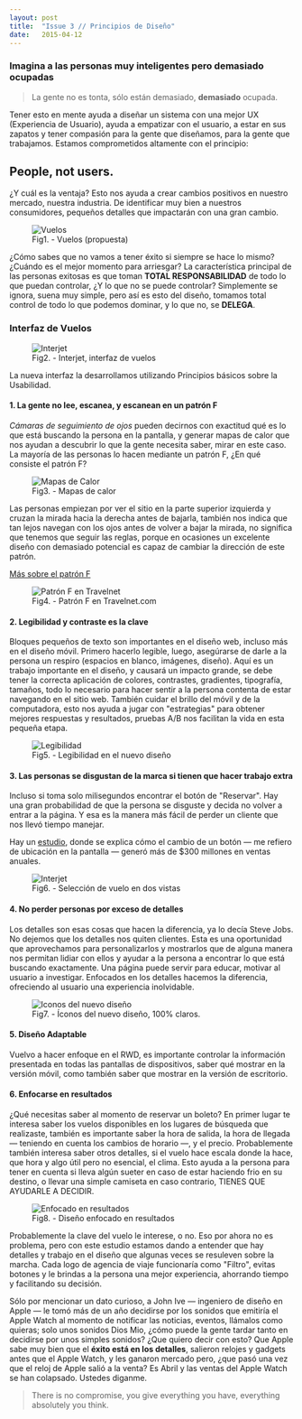 ```yaml
---
layout: post
title:  "Issue 3 // Principios de Diseño"
date:   2015-04-12
---
```


### Imagina a las personas muy inteligentes pero demasiado ocupadas

> La gente no es tonta, sólo están demasiado, **demasiado** ocupada.

Tener esto en mente ayuda a diseñar un sistema con una mejor UX (Experiencia de Usuario), ayuda a empatizar con el usuario, a estar en sus zapatos y tener compasión para la gente que diseñamos, para la gente que trabajamos. Estamos comprometidos altamente con el principio:

## People, not users.

¿Y cuál es la ventaja? Esto nos ayuda a crear cambios positivos en nuestro mercado, nuestra industria. De identificar muy bien a nuestros consumidores, pequeños detalles que impactarán con una gran cambio.

<figure>
	<img src="{{ site.url }}/assets/img/flights.jpg" alt="Vuelos"> 
	<figcaption>Fig1. - Vuelos (propuesta)</figcaption>
</figure>

¿Cómo sabes que no vamos a tener éxito si siempre se hace lo mismo? ¿Cuándo es el mejor momento para arriesgar? La característica principal de las personas exitosas es que toman **TOTAL RESPONSABILIDAD** de todo lo que puedan controlar, ¿Y lo que no se puede controlar? Simplemente se ignora, suena muy simple, pero así es esto del diseño, tomamos total control de todo lo que podemos dominar, y lo que no, se **DELEGA**.

### Interfaz de Vuelos

<figure>
	<img src="{{ site.url }}/assets/img/interjet.png" alt="Interjet"> 
	<figcaption>Fig2. - Interjet, interfaz de vuelos</figcaption>
</figure>

La nueva interfaz la desarrollamos utilizando Principios básicos sobre la Usabilidad.

#### 1. La gente no lee, escanea, y escanean en un patrón F
_Cámaras de seguimiento de ojos_ pueden decirnos con exactitud qué es lo que está buscando la persona en la pantalla, y generar mapas de calor que nos ayudan a descubrir lo que la gente necesita saber, mirar en este caso. La mayoría de las personas lo hacen mediante un patrón F, ¿En qué consiste el patrón F?

<figure>
	<img src="{{ site.url }}/assets/img/heatmap.jpg" alt="Mapas de Calor"> 
	<figcaption>Fig3. - Mapas de calor</figcaption>
</figure>

Las personas empiezan por ver el sitio en la parte superior izquierda y cruzan la mirada hacia la derecha antes de bajarla, también nos indica que tan lejos navegan con los ojos antes de volver a bajar la mirada, no significa que tenemos que seguir las reglas, porque en ocasiones un excelente diseño con demasiado potencial  es capaz de cambiar la dirección de este patrón.

[Más sobre el patrón F](http://webdesign.tutsplus.com/articles/design-theory/understanding-the-f-layout-in-web-design/)

<figure>
	<img src="{{ site.url }}/assets/img/travelnetf.jpg" alt="Patrón F en Travelnet"> 
	<figcaption>Fig4. - Patrón F en Travelnet.com</figcaption>
</figure>

#### 2. Legibilidad y contraste es la clave

Bloques pequeños de texto son importantes en el diseño web, incluso más en el diseño móvil. Primero hacerlo legible, luego, asegúrarse de darle a la persona un respiro (espacios en blanco, imágenes, diseño). Aquí es un trabajo importante en el diseño, y causará un impacto grande, se debe tener la correcta aplicación de colores, contrastes, gradientes, tipografía, tamaños, todo lo necesario para hacer sentir a la persona contenta de estar navegando en el sitio web. También cuidar el brillo del móvil y de la computadora, esto nos ayuda a jugar con "estrategias" para obtener mejores respuestas y resultados, pruebas A/B nos facilitan la vida en esta pequeña etapa.


<figure>
	<img src="{{ site.url }}/assets/img/legibilidad.jpg" alt="Legibilidad"> 
	<figcaption>Fig5. - Legibilidad en el nuevo diseño</figcaption>
</figure>

#### 3. Las personas se disgustan de la marca si tienen que hacer trabajo extra

Incluso si toma solo milisegundos encontrar el botón de "Reservar". Hay una gran probabilidad de que la persona se disguste y decida no volver a entrar a la página. Y esa es la manera más fácil de perder un cliente que nos llevó tiempo manejar.

Hay un [estudio](http://www.uie.com/articles/three_hund_million_button/), donde se explica cómo el cambio de un botón — me refiero de ubicación en la pantalla — generó más de $300 millones en ventas anuales.

<figure>
	<img src="{{ site.url }}/assets/img/twoflights.jpg" alt="Interjet"> 
	<figcaption>Fig6. - Selección de vuelo en dos vistas</figcaption>
</figure>

#### 4. No perder personas por exceso de detalles

Los detalles son esas cosas que hacen la diferencia, ya lo decía Steve Jobs. No dejemos que los detalles nos quiten clientes. Esta es una oportunidad que aprovechamos para personalizarlos y mostrarlos que de alguna manera nos permitan lidiar con ellos y ayudar a la persona a encontrar lo que está buscando exactamente. Una página puede servir para educar, motivar al usuario a investigar. Enfocados en los detalles hacemos la diferencia, ofreciendo al usuario una experiencia inolvidable.

<figure>
	<img src="{{ site.url }}/assets/img/iconsflights.jpg" alt="Iconos del nuevo diseño"> 
	<figcaption>Fig7. - Íconos del nuevo diseño, 100% claros.</figcaption>
</figure>

#### 5. Diseño Adaptable

Vuelvo a hacer enfoque en el RWD, es importante controlar la información presentada en todas las pantallas de dispositivos, saber qué mostrar en la versión móvil, como también saber que mostrar en la versión de escritorio. 

#### 6. Enfocarse en resultados

¿Qué necesitas saber al momento de reservar un boleto? En primer lugar te interesa saber los vuelos disponibles en los lugares de búsqueda que realizaste, también es importante saber la hora de salida, la hora de llegada — teniendo en cuenta los cambios de horario —, y el precio. Probablemente también interesa saber otros detalles, si el vuelo hace escala donde la hace, que hora y algo útil pero no esencial, el clima. Esto ayuda a la persona para tener en cuenta si lleva algún sueter en caso de estar haciendo frio en su destino, o llevar una simple camiseta en caso contrario, TIENES QUE AYUDARLE A DECIDIR.

<figure>
	<img src="{{ site.url }}/assets/img/focusonresults.jpg" alt="Enfocado en resultados"> 
	<figcaption>Fig8. - Diseño enfocado en resultados</figcaption>
</figure>

Probablemente la clave del vuelo le interese, o no. Eso por ahora no es problema, pero con este estudio estamos dando a entender que hay detalles y trabajo en el diseño que algunas veces se resuleven sobre la marcha. Cada logo de agencia de viaje funcionaría como "Filtro", evitas botones y le brindas a la persona una mejor experiencia, ahorrando tiempo y facilitando su decisión.

Sólo por mencionar un dato curioso, a John Ive — ingeniero de diseño en Apple — le tomó más de un año decidirse por los sonidos que emitiría el Apple Watch al momento de notificar las noticias, eventos, llámalos como quieras; solo unos sonidos Dios Mio, ¿cómo puede la gente tardar tanto en decidirse por unos simples sonidos? ¿Que quiero decir con esto? Que Apple sabe muy bien que el **éxito está en los detalles**, salieron relojes y gadgets antes que el Apple Watch, y les ganaron mercado pero, ¿que pasó una vez que el reloj de Apple salió a la venta? Es Abril y las ventas del Apple Watch se han colapsado. Ustedes diganme.

> There is no compromise, you give everything you have, everything absolutely you think.